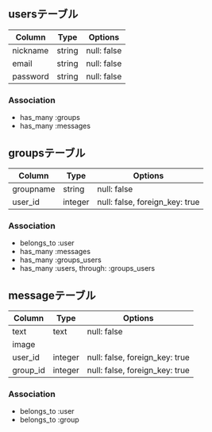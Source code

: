 ## usersテーブル
|Column|Type|Options|
|------|----|-------|
|nickname|string|null: false|
|email|string|null: false|
|password|string|null: false|
### Association
- has_many :groups
- has_many :messages

## groupsテーブル
|Column|Type|Options|
|------|----|-------|
|groupname|string|null: false|
|user_id|integer|null: false, foreign_key: true|
### Association
- belongs_to :user
- has_many :messages
- has_many :groups_users
- has_many :users, through: :groups_users

## messageテーブル
|Column|Type|Options|
|------|----|-------|
|text|text|null: false|
|image||
|user_id|integer|null: false, foreign_key: true|
|group_id|integer|null: false, foreign_key: true|
### Association
- belongs_to :user
- belongs_to :group

